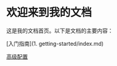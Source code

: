# 欢迎来到我的文档

这是我的文档首页。以下是文档的主要内容：

[入门指南](1. getting-started/index.md)

[高级配置](advanced/configuration.md)
